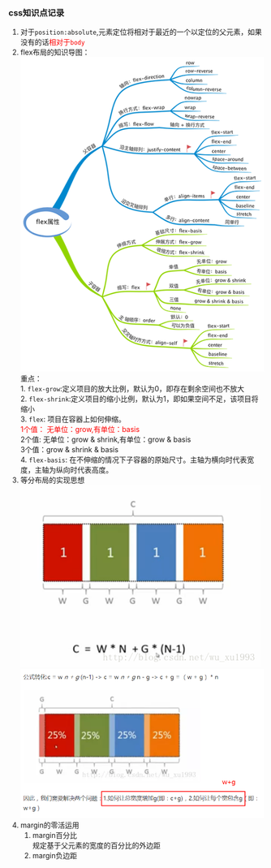 ### css知识点记录  
1. 对于`position:absolute`,元素定位将相对于最近的一个以定位的父元素，如果没有的话<font color="red">相对于`body`</font>   
2. flex布局的知识导图：  
    ![flex](./assets/flex布局导图.png)  
    重点：  
        1. `flex-grow`:定义项目的放大比例，默认为0，即存在剩余空间也不放大  
        2. `flex-shrink`:定义项目的缩小比例，默认为1，即如果空间不足，该项目将缩小  
        3. `flex`: 项目在容器上如何伸缩。  
            <font color="red">1个值： 无单位：grow,有单位：basis  </font>  
            2个值:  无单位：grow & shrink,有单位：grow & basis  
            3个值：grow & shrink & basis  
        4. `flex-basis`: 在不伸缩的情况下子容器的原始尺寸。主轴为横向时代表宽度，主轴为纵向时代表高度。
3. 等分布局的实现思想  
   ![等分布局](./assets/等分布局.png)  
   ![等分布局公式转换](./assets/等分布局转换.png)  
4. margin的零活运用  
   1. margin百分比  
      规定基于父元素的宽度的百分比的外边距  
   2. margin负边距
   